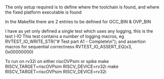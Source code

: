 The only setup required is to define where the toolchain is found, and where the fixed platform executable is found

In the Makefile there are 2 entries to be defined for
GCC_BIN & OVP_BIN

I have as yet only defined a single test which uses any logging, this is the test I-IO
This test contains a number of logging macros, eg
    RVTEST_IO_WRITE_STR("# Test part A1 - Complete\n");
and assertion macros for sequential correctness
    RVTEST_IO_ASSERT_EQ(x3, 0x00000000)

To run on rv32i on either riscOVPsim or spike
    make RISCV_TARGET=riscOVPsim RISCV_DEVICE=rv32i
    make RISCV_TARGET=riscOVPsim RISCV_DEVICE=rv32i
